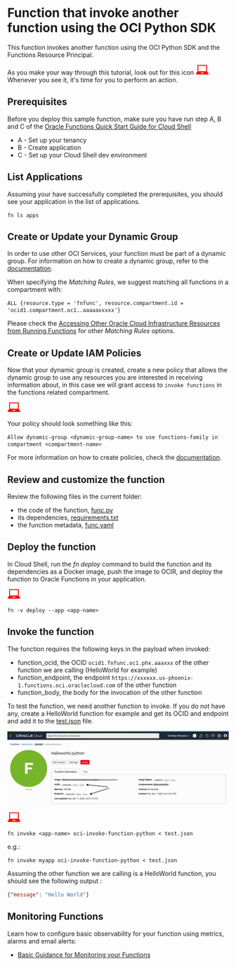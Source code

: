# Function that invoke another function using the OCI Python SDK

This function invokes another function using the OCI Python SDK and the Functions Resource Principal.

As you make your way through this tutorial, look out for this icon ![user input icon](./images/userinput.png).
Whenever you see it, it's time for you to perform an action.


## Prerequisites
Before you deploy this sample function, make sure you have run step A, B and C of the [Oracle Functions Quick Start Guide for Cloud Shell](https://www.oracle.com/webfolder/technetwork/tutorials/infographics/oci_functions_cloudshell_quickview/functions_quickview_top/functions_quickview/index.html)
* A - Set up your tenancy
* B - Create application
* C - Set up your Cloud Shell dev environment


## List Applications 
Assuming your have successfully completed the prerequisites, you should see your 
application in the list of applications.
```
fn ls apps
```


## Create or Update your Dynamic Group
In order to use other OCI Services, your function must be part of a dynamic group. For information on how to create a dynamic group, refer to the [documentation](https://docs.cloud.oracle.com/iaas/Content/Identity/Tasks/managingdynamicgroups.htm#To).

When specifying the *Matching Rules*, we suggest matching all functions in a compartment with:
```
ALL {resource.type = 'fnfunc', resource.compartment.id = 'ocid1.compartment.oc1..aaaaaxxxxx'}
```
Please check the [Accessing Other Oracle Cloud Infrastructure Resources from Running Functions](https://docs.cloud.oracle.com/en-us/iaas/Content/Functions/Tasks/functionsaccessingociresources.htm) for other *Matching Rules* options.


## Create or Update IAM Policies
Now that your dynamic group is created, create a new policy that allows the
dynamic group to use any resources you are interested in receiving
information about, in this case we will grant access to `invoke functions` in
the functions related compartment.

![user input icon](./images/userinput.png)

Your policy should look something like this:
```
Allow dynamic-group <dynamic-group-name> to use functions-family in compartment <compartment-name>
```

For more information on how to create policies, check the [documentation](https://docs.cloud.oracle.com/iaas/Content/Identity/Concepts/policysyntax.htm).


## Review and customize the function
Review the following files in the current folder:
* the code of the function, [func.py](./func.py)
* its dependencies, [requirements.txt](./requirements.txt)
* the function metadata, [func.yaml](./func.yaml)


## Deploy the function
In Cloud Shell, run the *fn deploy* command to build the function and its dependencies as a Docker image, 
push the image to OCIR, and deploy the function to Oracle Functions in your application.

![user input icon](./images/userinput.png)
```
fn -v deploy --app <app-name>
```


## Invoke the function

The function requires the following keys in the payload when invoked:
- function_ocid, the OCID `ocid1.fnfunc.oc1.phx.aaaxxx` of the other function we are calling (HelloWorld for example) 
- function_endpoint, the endpoint `https://xxxxxx.us-phoenix-1.functions.oci.oraclecloud.com` of the other function
- function_body, the body for the invocation of the other function

To test the function, we need another function to invoke. If you do not have any, create a 
HelloWorld function for example and get its OCID and endpoint and add it to the [test.json](./test.json) file.

![functions information](./images/function-information.png)

![user input icon](./images/userinput.png)
```
fn invoke <app-name> oci-invoke-function-python < test.json
```
e.g.:
```
fn invoke myapp oci-invoke-function-python < test.json
```

Assuming the other function we are calling is a HelloWorld function, you should see the following output :
```json
{"message": "Hello World"}
```


## Monitoring Functions

Learn how to configure basic observability for your function using metrics, alarms and email alerts:
* [Basic Guidance for Monitoring your Functions](../basic-observability/functions.md)

